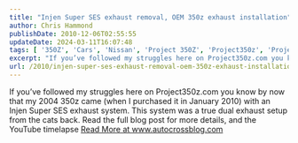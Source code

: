 ```yaml
---
title: "Injen Super SES exhaust removal, OEM 350z exhaust installation"
author: Chris Hammond
publishDate: 2010-12-06T02:55:55
updateDate: 2024-03-11T16:07:48
tags: [ '350Z', 'Cars', 'Nissan', 'Project 350Z', 'Project350z', 'Project350zcom' ]
excerpt: "If you’ve followed my struggles here on Project350z.com you know by now that my 2004 350z came (when I purchased it in January 2010) with an Injen Super SES exhaust system. This system was a true dual exhaust setup from the cats back. Read the full blog post for more details, and the YouTube timelapse"
url: /2010/injen-super-ses-exhaust-removal-oem-350z-exhaust-installation  # Use the generated URL with year
---
```

If you’ve followed my struggles here on Project350z.com you know by now that my 2004 350z came (when I purchased it in January 2010) with an Injen Super SES exhaust system. This system was a true dual exhaust setup from the cats back. Read the full blog post for more details, and the YouTube timelapse <a href="https://www.autocrossblog.com/injen-super-ses-exhaust-removal-oem-350z-exhaust-installation">Read More at www.autocrossblog.com</a>
